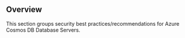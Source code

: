 ## Overview

This section groups security best practices/recommendations for Azure Cosmos DB Database Servers.